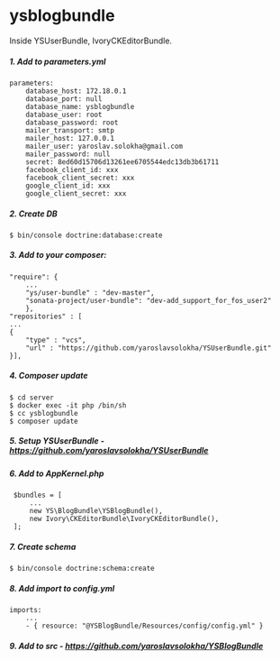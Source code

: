 ysblogbundle
============

Inside YSUserBundle, IvoryCKEditorBundle.

##### 1. Add to parameters.yml
```
parameters:
    database_host: 172.18.0.1
    database_port: null
    database_name: ysblogbundle
    database_user: root
    database_password: root
    mailer_transport: smtp
    mailer_host: 127.0.0.1
    mailer_user: yaroslav.solokha@gmail.com
    mailer_password: null
    secret: 8ed60d15706d13261ee6705544edc13db3b61711
    facebook_client_id: xxx
    facebook_client_secret: xxx
    google_client_id: xxx
    google_client_secret: xxx
```
##### 2. Create DB
```
$ bin/console doctrine:database:create
```
##### 3. Add to your composer:
```
"require": {
    ...
    "ys/user-bundle" : "dev-master",
    "sonata-project/user-bundle": "dev-add_support_for_fos_user2"
    },
"repositories" : [
...
{
    "type" : "vcs",
    "url" : "https://github.com/yaroslavsolokha/YSUserBundle.git"
}],
```
##### 4. Composer update
```
$ cd server
$ docker exec -it php /bin/sh
$ cc ysblogbundle
$ composer update
```
##### 5. Setup YSUserBundle - https://github.com/yaroslavsolokha/YSUserBundle
##### 6. Add to AppKernel.php
```
 $bundles = [
     ...
     new YS\BlogBundle\YSBlogBundle(),
     new Ivory\CKEditorBundle\IvoryCKEditorBundle(),
 ];
```
##### 7. Create schema
```
$ bin/console doctrine:schema:create
```
##### 8. Add import to config.yml
```
imports:
    ...
    - { resource: "@YSBlogBundle/Resources/config/config.yml" }
```
##### 9. Add to src - https://github.com/yaroslavsolokha/YSBlogBundle
        

